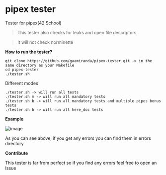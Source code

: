 # pipex tester

Tester for pipex(42 School)

> This tester also checks for leaks and open file descriptors

> It will not check norminette

**How to run the tester?**
```
git clone https://github.com/gaamiranda/pipex-tester.git -> in the same directory as your Makefile
cd pipex-tester
./tester.sh
```
Different modes
```
./tester.sh -> will run all tests
./tester.sh m -> will run all mandatory tests
./tester.sh b -> will run all mandatory tests and multiple pipes bonus tests
./tester.sh h -> will run all here_doc tests
```

**Example**


![image](https://github.com/user-attachments/assets/35b266f0-8891-43f8-8b39-3065485da7f1)

As you can see above, if you get any errors you can find them in errors directory

**Contribute**

This tester is far from perfect so if you find any errors feel free to open an Issue
